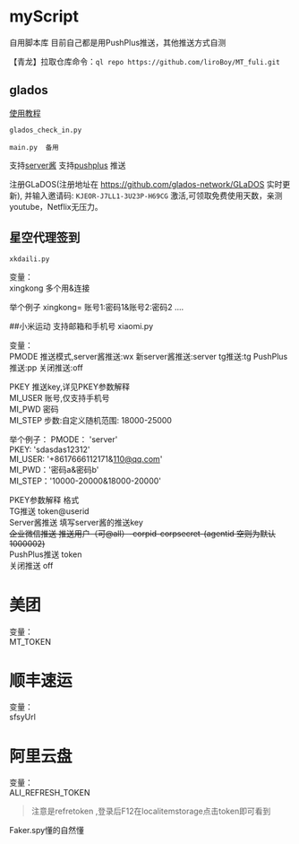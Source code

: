 # myScript
自用脚本库   目前自己都是用PushPlus推送，其他推送方式自测 
 
【青龙】拉取仓库命令：`ql repo https://github.com/liroBoy/MT_fuli.git`

## glados 

[使用教程](https://www.losey.top/archives/glados%E7%A7%91%E5%AD%A6%E5%B7%A5%E5%85%B7%E6%97%A0%E9%99%90%E7%BB%AD%E8%B4%B9)

`glados_check_in.py`

`main.py  备用`

支持[server酱](https://sct.ftqq.com/)
支持[pushplus](https://www.pushplus.plus/)
推送


注册GLaDOS(注册地址在 https://github.com/glados-network/GLaDOS 实时更新), 并输入邀请码:
`KJEOR-J7LL1-3U23P-H69CG` 激活,可领取免费使用天数，亲测youtube，Netflix无压力。


## 星空代理签到
 `xkdaili.py`

变量：  
xingkong    多个用&连接  

举个例子 xingkong= 账号1:密码1&账号2:密码2 ....  

##小米运动 支持邮箱和手机号
xiaomi.py

变量：    
PMODE	推送模式,server酱推送:wx 新server酱推送:server tg推送:tg  PushPlus推送:pp 关闭推送:off  

PKEY	推送key,详见PKEY参数解释  
MI_USER	账号,仅支持手机号  
MI_PWD	密码  
MI_STEP	步数:自定义随机范围: 18000-25000  

举个例子：
PMODE： 'server'  
PKEY: 'sdasdas12312'  
MI_USER: '+8617666112171&110@qq.com'  
MI_PWD：'密码a&密码b'  
MI_STEP：'10000-20000&18000-20000'  


PKEY参数解释	格式  
TG推送	token@userid  
Server酱推送	填写server酱的推送key  
~~企业微信推送	推送用户（可@all）-corpid-corpsecret-(agentid 空则为默认1000002)~~  
PushPlus推送	token  
关闭推送	off  


# 美团

变量：  
MT_TOKEN


# 顺丰速运

变量：  
sfsyUrl

# 阿里云盘

变量：  
ALI_REFRESH_TOKEN
> 注意是refretoken ,登录后F12在localitemstorage点击token即可看到

Faker.spy懂的自然懂
